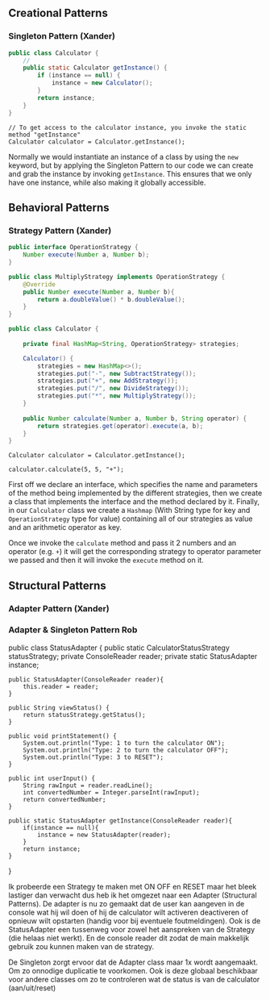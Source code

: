 ## Creational Patterns

### Singleton Pattern (Xander)

```java
public class Calculator {
    //
    public static Calculator getInstance() {
        if (instance == null) {
            instance = new Calculator();
        }
        return instance;
    }
}
```
```
// To get access to the calculator instance, you invoke the static method "getInstance"
Calculator calculator = Calculator.getInstance();
```

Normally we would instantiate an instance of a class by using the `new` keyword, but by applying the Singleton Pattern to our code we can create and grab the instance by invoking `getInstance`. This ensures that we only have one instance, while also making it globally accessible. 

## Behavioral Patterns

### Strategy Pattern (Xander)

```java
public interface OperationStrategy {
    Number execute(Number a, Number b);
}

public class MultiplyStrategy implements OperationStrategy {
    @Override
    public Number execute(Number a, Number b){
        return a.doubleValue() * b.doubleValue();
    }
}

public class Calculator {
    
    private final HashMap<String, OperationStrategy> strategies;

    Calculator() {
        strategies = new HashMap<>();
        strategies.put("-", new SubtractStrategy());
        strategies.put("+", new AddStrategy());
        strategies.put("/", new DivideStrategy());
        strategies.put("*", new MultiplyStrategy());
    }
    
    public Number calculate(Number a, Number b, String operator) {
        return strategies.get(operator).execute(a, b);
    }
}
```
```
Calculator calculator = Calculator.getInstance();

calculator.calculate(5, 5, "+");
```
First off we declare an interface, which specifies the name and parameters of the method being implemented by the different strategies, then we create a class that implements the interface and the method declared by it. Finally, in our `Calculator` class we create a `Hashmap` (With String type for key and `OperationStrategy` type for value) containing all of our strategies as value and an arithmetic operator as key.

Once we invoke the `calculate` method and pass it 2 numbers and an operator (e.g. `+`) it will get the corresponding strategy to operator parameter we passed and then it will invoke the `execute` method on it.

## Structural Patterns

### Adapter Pattern (Xander)




### Adapter & Singleton Pattern Rob

public class StatusAdapter {
public static CalculatorStatusStrategy statusStrategy;
private ConsoleReader reader;
private static StatusAdapter instance;

    public StatusAdapter(ConsoleReader reader){
        this.reader = reader;
    }

    public String viewStatus() {
        return statusStrategy.getStatus();
    }

    public void printStatement() {
        System.out.println("Type: 1 to turn the calculator ON");
        System.out.println("Type: 2 to turn the calculator OFF");
        System.out.println("Type: 3 to RESET");
    }

    public int userInput() {
        String rawInput = reader.readLine();
        int convertedNumber = Integer.parseInt(rawInput);
        return convertedNumber;
    }

    public static StatusAdapter getInstance(ConsoleReader reader){
        if(instance == null){
            instance = new StatusAdapter(reader);
        }
        return instance;
    }

}

Ik probeerde een Strategy te maken met ON OFF en RESET maar het bleek lastiger dan verwacht
dus heb ik het omgezet naar een Adapter (Structural Patterns). De adapter is nu zo gemaakt 
dat de user kan aangeven in de console wat hij wil doen of hij de calculator wilt activeren
deactiveren of opnieuw wilt opstarten (handig voor bij eventuele foutmeldingen).
Ook is de StatusAdapter een tussenweg voor zowel het aanspreken van de Strategy (die helaas niet werkt).
En de console reader dit zodat de main makkelijk gebruik zou kunnen maken van de strategy.

De Singleton zorgt ervoor dat de Adapter class maar 1x wordt aangemaakt. Om zo onnodige duplicatie te voorkomen.
Ook is deze globaal beschikbaar voor andere classes om zo te controleren wat de status is van de calculator (aan/uit/reset)

